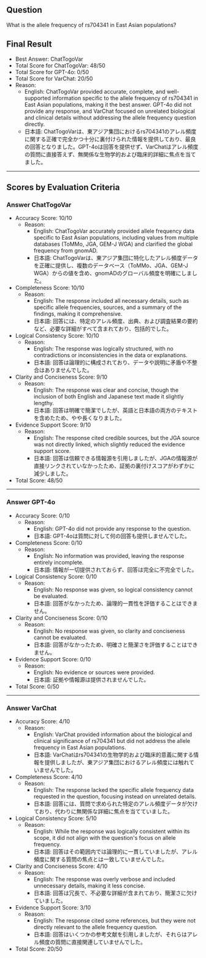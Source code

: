## Question

What is the allele frequency of rs704341 in East Asian populations?

## Final Result

- Best Answer: ChatTogoVar
- Total Score for ChatTogoVar: 48/50
- Total Score for GPT-4o: 0/50
- Total Score for VarChat: 20/50
- Reason:
  - English: ChatTogoVar provided accurate, complete, and well-supported information specific to the allele frequency of rs704341 in East Asian populations, making it the best answer. GPT-4o did not provide any response, and VarChat focused on unrelated biological and clinical details without addressing the allele frequency question directly.
  - 日本語: ChatTogoVarは、東アジア集団におけるrs704341のアレル頻度に関する正確で完全かつ十分に裏付けられた情報を提供しており、最良の回答となりました。GPT-4oは回答を提供せず、VarChatはアレル頻度の質問に直接答えず、無関係な生物学的および臨床的詳細に焦点を当てました。

---

## Scores by Evaluation Criteria

### Answer ChatTogoVar
- Accuracy Score: 10/10
  - Reason: 
    - English: ChatTogoVar accurately provided allele frequency data specific to East Asian populations, including values from multiple databases (ToMMo, JGA, GEM-J WGA) and clarified the global frequency from gnomAD.
    - 日本語: ChatTogoVarは、東アジア集団に特化したアレル頻度データを正確に提供し、複数のデータベース（ToMMo、JGA、GEM-J WGA）からの値を含め、gnomADのグローバル頻度を明確にしました。
- Completeness Score: 10/10
  - Reason: 
    - English: The response included all necessary details, such as specific allele frequencies, sources, and a summary of the findings, making it comprehensive.
    - 日本語: 回答には、特定のアレル頻度、出典、および調査結果の要約など、必要な詳細がすべて含まれており、包括的でした。
- Logical Consistency Score: 10/10
  - Reason: 
    - English: The response was logically structured, with no contradictions or inconsistencies in the data or explanations.
    - 日本語: 回答は論理的に構成されており、データや説明に矛盾や不整合はありませんでした。
- Clarity and Conciseness Score: 9/10
  - Reason: 
    - English: The response was clear and concise, though the inclusion of both English and Japanese text made it slightly lengthy.
    - 日本語: 回答は明確で簡潔でしたが、英語と日本語の両方のテキストを含めたため、やや長くなりました。
- Evidence Support Score: 9/10
  - Reason: 
    - English: The response cited credible sources, but the JGA source was not directly linked, which slightly reduced the evidence support score.
    - 日本語: 回答は信頼できる情報源を引用しましたが、JGAの情報源が直接リンクされていなかったため、証拠の裏付けスコアがわずかに減少しました。
- Total Score: 48/50

---

### Answer GPT-4o
- Accuracy Score: 0/10
  - Reason: 
    - English: GPT-4o did not provide any response to the question.
    - 日本語: GPT-4oは質問に対して何の回答も提供しませんでした。
- Completeness Score: 0/10
  - Reason: 
    - English: No information was provided, leaving the response entirely incomplete.
    - 日本語: 情報が一切提供されておらず、回答は完全に不完全でした。
- Logical Consistency Score: 0/10
  - Reason: 
    - English: No response was given, so logical consistency cannot be evaluated.
    - 日本語: 回答がなかったため、論理的一貫性を評価することはできません。
- Clarity and Conciseness Score: 0/10
  - Reason: 
    - English: No response was given, so clarity and conciseness cannot be evaluated.
    - 日本語: 回答がなかったため、明確さと簡潔さを評価することはできません。
- Evidence Support Score: 0/10
  - Reason: 
    - English: No evidence or sources were provided.
    - 日本語: 証拠や情報源は提供されませんでした。
- Total Score: 0/50

---

### Answer VarChat
- Accuracy Score: 4/10
  - Reason: 
    - English: VarChat provided information about the biological and clinical significance of rs704341 but did not address the allele frequency in East Asian populations.
    - 日本語: VarChatはrs704341の生物学的および臨床的意義に関する情報を提供しましたが、東アジア集団におけるアレル頻度には触れていませんでした。
- Completeness Score: 4/10
  - Reason: 
    - English: The response lacked the specific allele frequency data requested in the question, focusing instead on unrelated details.
    - 日本語: 回答には、質問で求められた特定のアレル頻度データが欠けており、代わりに無関係な詳細に焦点を当てていました。
- Logical Consistency Score: 5/10
  - Reason: 
    - English: While the response was logically consistent within its scope, it did not align with the question's focus on allele frequency.
    - 日本語: 回答はその範囲内では論理的に一貫していましたが、アレル頻度に関する質問の焦点とは一致していませんでした。
- Clarity and Conciseness Score: 4/10
  - Reason: 
    - English: The response was overly verbose and included unnecessary details, making it less concise.
    - 日本語: 回答は冗長で、不必要な詳細が含まれており、簡潔さに欠けていました。
- Evidence Support Score: 3/10
  - Reason: 
    - English: The response cited some references, but they were not directly relevant to the allele frequency question.
    - 日本語: 回答はいくつかの参考文献を引用しましたが、それらはアレル頻度の質問に直接関連していませんでした。
- Total Score: 20/50